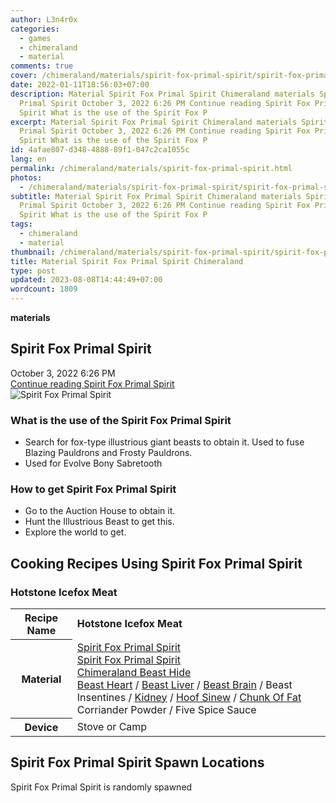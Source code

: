 ```yaml
---
author: L3n4r0x
categories:
  - games
  - chimeraland
  - material
comments: true
cover: /chimeraland/materials/spirit-fox-primal-spirit/spirit-fox-primal-spirit.webp
date: 2022-01-11T18:56:03+07:00
description: Material Spirit Fox Primal Spirit Chimeraland materials Spirit Fox
  Primal Spirit October 3, 2022 6:26 PM Continue reading Spirit Fox Primal
  Spirit What is the use of the Spirit Fox P
excerpt: Material Spirit Fox Primal Spirit Chimeraland materials Spirit Fox
  Primal Spirit October 3, 2022 6:26 PM Continue reading Spirit Fox Primal
  Spirit What is the use of the Spirit Fox P
id: 4afae807-d348-4888-89f1-047c2ca1055c
lang: en
permalink: /chimeraland/materials/spirit-fox-primal-spirit.html
photos:
  - /chimeraland/materials/spirit-fox-primal-spirit/spirit-fox-primal-spirit.webp
subtitle: Material Spirit Fox Primal Spirit Chimeraland materials Spirit Fox
  Primal Spirit October 3, 2022 6:26 PM Continue reading Spirit Fox Primal
  Spirit What is the use of the Spirit Fox P
tags:
  - chimeraland
  - material
thumbnail: /chimeraland/materials/spirit-fox-primal-spirit/spirit-fox-primal-spirit.webp
title: Material Spirit Fox Primal Spirit Chimeraland
type: post
updated: 2023-08-08T14:44:49+07:00
wordcount: 1809
---
```


<link
  rel="stylesheet"
  href="https://rawcdn.githack.com/dimaslanjaka/Web-Manajemen/870a349/css/bootstrap-5-3-0-alpha3-wrapper.css"
/>
<section id="bootstrap-wrapper">
  <div data-bs-theme="dark">
    <div
      class="row g-0 border rounded overflow-hidden flex-md-row mb-4 shadow-sm position-relative bg-dark text-light"
    >
      <div class="col p-4 d-flex flex-column position-static">
        <strong class="d-inline-block mb-2 text-success">materials</strong>
        <h2 class="mb-0">Spirit Fox Primal Spirit</h2>
        <div class="mb-1 text-muted">October 3, 2022 6:26 PM</div>
        <a
          href="/chimeraland/materials/spirit-fox-primal-spirit.html"
          class="stretched-link d-none text-primary"
          >Continue reading Spirit Fox Primal Spirit</a
        >
      </div>
      <div class="col-auto d-none d-md-block d-lg-block">
        <img
          src="https://www.webmanajemen.com/chimeraland/materials/spirit-fox-primal-spirit/spirit-fox-primal-spirit.webp"
          alt="Spirit Fox Primal Spirit"
        />
      </div>
    </div>
    <div class="row">
      <div class="col-lg-6 col-12 mb-2">
        <div class="card">
          <div class="card-body">
            <h3 class="card-title">
              What is the use of the Spirit Fox Primal Spirit
            </h3>
            <div class="card-text">
              <ul>
                <li>
                  Search for fox-type illustrious giant beasts to obtain it.
                  Used to fuse Blazing Pauldrons and Frosty Pauldrons.
                </li>
                <li>Used for Evolve Bony Sabretooth</li>
              </ul>
            </div>
          </div>
        </div>
      </div>
      <div class="col-lg-6 col-12 mb-2">
        <div class="card">
          <div class="card-body">
            <h3 class="card-title">How to get Spirit Fox Primal Spirit</h3>
            <div class="card-text">
              <ul>
                <li>Go to the Auction House to obtain it.</li>
                <li>Hunt the Illustrious Beast to get this.</li>
                <li>Explore the world to get.</li>
              </ul>
            </div>
          </div>
        </div>
      </div>
      <div class="col-12 mb-2">
        <h2 id="cookable">Cooking Recipes Using Spirit Fox Primal Spirit</h2>
        <div id="recipe-hotstone-icefox-meat">
          <h3 id="item-hotstone-icefox-meat">Hotstone Icefox Meat</h3>
          <div class="mb-2">
            <table class="table">
              <tr>
                <th>Recipe Name</th>
                <td><b>Hotstone Icefox Meat</b></td>
              </tr>
              <tr>
                <th>Material</th>
                <td>
                  <a
                    class="text-decoration-none text-primary"
                    href="/chimeraland/materials/spirit-fox-primal-spirit.html"
                    >Spirit Fox Primal Spirit</a
                  ><br /><a
                    class="text-decoration-none text-primary"
                    href="/chimeraland/materials/spirit-fox-primal-spirit.html"
                    >Spirit Fox Primal Spirit</a
                  ><br /><a
                    class="text-decoration-none text-primary"
                    href="/chimeraland/materials/chimeraland-beast-hide.html"
                    >Chimeraland Beast Hide</a
                  ><br /><a
                    class="text-decoration-none text-primary"
                    href="/chimeraland/materials/beast-heart.html"
                    >Beast Heart</a
                  ><span> / </span
                  ><a
                    class="text-decoration-none text-primary"
                    href="/chimeraland/materials/beast-liver.html"
                    >Beast Liver</a
                  ><span> / </span
                  ><a
                    class="text-decoration-none text-primary"
                    href="/chimeraland/materials/beast-brain.html"
                    >Beast Brain</a
                  ><span> / </span>Beast Insentines<span> / </span
                  ><a
                    class="text-decoration-none text-primary"
                    href="/chimeraland/materials/kidney.html"
                    >Kidney</a
                  ><span> / </span
                  ><a
                    class="text-decoration-none text-primary"
                    href="/chimeraland/materials/hoof-sinew.html"
                    >Hoof Sinew</a
                  ><span> / </span
                  ><a
                    class="text-decoration-none text-primary"
                    href="/chimeraland/materials/chunk-of-fat.html"
                    >Chunk Of Fat</a
                  ><br />Corriander Powder<span> / </span>Five Spice Sauce
                </td>
              </tr>
              <tr>
                <th>Device</th>
                <td>Stove or Camp</td>
              </tr>
            </table>
          </div>
        </div>
      </div>
      <div class="col-12 mb-2">
        <h2>Spirit Fox Primal Spirit Spawn Locations</h2>
        <p>Spirit Fox Primal Spirit is randomly spawned</p>
      </div>
    </div>
  </div>
</section>
